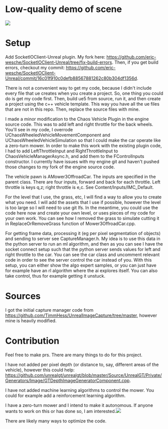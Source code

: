 # Low-quality demo of scene

![](https://github.com/eric-wesche/UEZeroTurnLawnMowerSimulator/blob/working/1/scene_demo.gif)


# Setup

Add SocketIOClient-Unreal plugin. My fork here: https://github.com/eric-wesche/SocketIOClient-Unreal/tree/fix-build-errors. Then, if you get build errors, checkout my commit: https://github.com/eric-wesche/SocketIOClient-Unreal/commit/16c01f910c0defb88567881262c80b304df1356d.

There is not a convenient way to get my code, because I didn't include every file that ue creates when you create a project. So, one thing you could do is get my code first. Then, build ue5 from source, run it, and then create a project using the c++ vehicle template. This way you have all the ue files that are not in this repo. Then, replace the source files with mine.

I made a minor modification to the Chaos Vehicle Plugin in the engine source code. This was to add left and right throttle for the back wheels. You'll see in my code, I overrode UChaosWheeledVehicleMovementComponent and UChaosWheeledVehicleSimulation so that I could make the car operate like a zero-turn mower. In order to make this work with the existing plugin code, I had to add LeftThrottleInput and RightThrottleInput to ChaosVehicleManagerAsync.h, and add them to the FControlInputs constructor. I currently have issues with my engine git and haven't pushed those changes to my fork of the engine source code.

The vehicle pawn is AMower3OffroadCar. The inputs are specified in the parent class. There are four inputs, forward and back for each throttle. Left throttle is keys q,z; right throttle is e,c. See Content/Inputs/IMC_Default. 

For the level that I use, the grass, etc, I will find a way to allow you to create what you need. I will add the assets that I use if possible, however the level is too large so I will need to use git lfs. In the meantime, you could use the code here now and create your own level, or uses pieces of my code for your own work. You can see how I removed the grass to simulate cutting it in ReplaceOrRemoveGrass function of Mower3OffroadCar.cpp.

For getting frame data, processing it (eg per pixel segmentation of objects) and sending to server see CaptureManager.h. My idea is to use this data in the python server to run an ml algorithm, and then as you can see I have the socket connect setup such that the python server sends values for left and right throttle to the car. You can see the car class and uncomment relevant code in order to see the server control the car instead of you. With this setup, you can either show the algo expert samples, or you can just have for example have an rl algorithm where the ai explores itself. You can also take control, thus for example getting it unstuck.

# Sources
I got the initial capture manager code from https://github.com/TimmHess/UnrealImageCapture/tree/master, however mine is heavily modified.

# Contribution
Feel free to make prs. There are many things to do for this project.

I have not added per pixel depth (or distance to, say, different areas of the vehicle), however this could help: https://github.com/unrealgt/unrealgt/blob/master/Source/UnrealGT/Private/Generators/Image/GTDepthImageGeneratorComponent.cpp. 

I have not added machine learning algorithms to control the mower. You could for example add a reinforcement learning algorithm.

I have a zero-turn mower and I intend to make it autonomous. If anyone wants to work on this or has done so, I am interested.![](https://github.com/eric-wesche/UnrealEngineNeuralNetwork/blob/master/demo.gif)

There are likely many ways to optimize the code.
